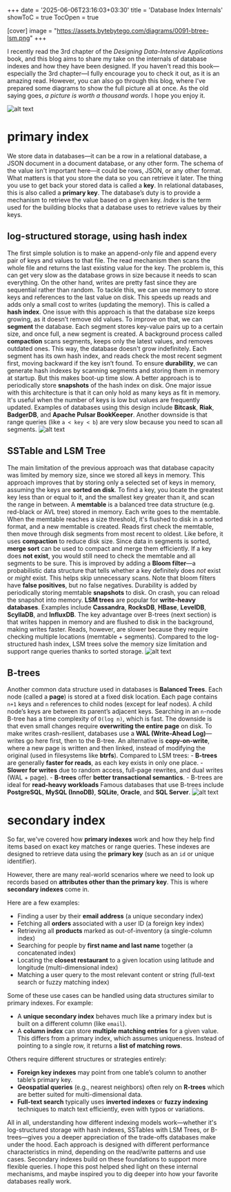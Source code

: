 +++
date = '2025-06-06T23:16:03+03:30'
title = 'Database Index Internals'
showToC = true
TocOpen = true

[cover]
image = "https://assets.bytebytego.com/diagrams/0091-btree-lsm.png"
+++

I recently read the 3rd chapter of the _Designing Data-Intensive Applications_ book, and this blog aims to share my take on the internals of database indexes and how they have been designed. If you haven't read this book—especially the 3rd chapter—I fully encourage you to check it out, as it is an amazing read. However, you can also go through this blog, where I’ve prepared some diagrams to show the full picture all at once. As the old saying goes, _a picture is worth a thousand words._ I hope you enjoy it.

![alt text](https://substackcdn.com/image/fetch/w_1456,c_limit,f_webp,q_auto:good,fl_progressive:steep/https%3A%2F%2Fsubstack-post-media.s3.amazonaws.com%2Fpublic%2Fimages%2F3ed43dea-8115-4260-92ef-372dce365538_748x982.png)

# primary index

We store data in databases—it can be a row in a relational database, a JSON document in a document database, or any other form. The schema of the value isn't important here—it could be rows, JSON, or any other format. What matters is that you store the data so you can retrieve it later. The thing you use to get back your stored data is called a **key**. In relational databases, this is also called a **primary key**. The database’s duty is to provide a mechanism to retrieve the value based on a given key. _Index_ is the term used for the building blocks that a database uses to retrieve values by their keys.

## log-structured storage, using hash index

The first simple solution is to make an append-only file and append every pair of keys and values to that file. The read mechanism then scans the whole file and returns the last existing value for the key. The problem is, this can get very slow as the database grows in size because it needs to scan everything. On the other hand, writes are pretty fast since they are sequential rather than random.
To tackle this, we can use memory to store keys and references to the last value on disk. This speeds up reads and adds only a small cost to writes (updating the memory). This is called a **hash index**. One issue with this approach is that the database size keeps growing, as it doesn’t remove old values.
To improve on that, we can **segment** the database. Each segment stores key-value pairs up to a certain size, and once full, a new segment is created. A background process called **compaction** scans segments, keeps only the latest values, and removes outdated ones. This way, the database doesn't grow indefinitely. Each segment has its own hash index, and reads check the most recent segment first, moving backward if the key isn’t found.
To ensure **durability**, we can generate hash indexes by scanning segments and storing them in memory at startup. But this makes boot-up time slow. A better approach is to periodically store **snapshots** of the hash index on disk.
One major issue with this architecture is that it can only hold as many keys as fit in memory. It's useful when the number of keys is low but values are frequently updated. Examples of databases using this design include **Bitcask**, **Riak**, **BadgerDB**, and **Apache Pulsar BookKeeper**. Another downside is that range queries (like `a < key < b`) are very slow because you need to scan all segments.
![alt text](https://substackcdn.com/image/fetch/w_1456,c_limit,f_webp,q_auto:good,fl_progressive:steep/https%3A%2F%2Fsubstack-post-media.s3.amazonaws.com%2Fpublic%2Fimages%2F09170c77-f26e-4f06-821f-6934d5b2fbf5_2144x1004.png)

## SSTable and LSM Tree

The main limitation of the previous approach was that database capacity was limited by memory size, since we stored all keys in memory. This approach improves that by storing only a selected set of keys in memory, assuming the keys are **sorted on disk**. To find a key, you locate the greatest key less than or equal to it, and the smallest key greater than it, and scan the range in between.
A **memtable** is a balanced tree data structure (e.g. red-black or AVL tree) stored in memory. Each write goes to the memtable. When the memtable reaches a size threshold, it's flushed to disk in a sorted format, and a new memtable is created. Reads first check the memtable, then move through disk segments from most recent to oldest.
Like before, it uses **compaction** to reduce disk size. Since data in segments is sorted, **merge sort** can be used to compact and merge them efficiently.
If a key does **not exist**, you would still need to check the memtable and all segments to be sure. This is improved by adding a **Bloom filter**—a probabilistic data structure that tells whether a key definitely does _not_ exist or _might_ exist. This helps skip unnecessary scans. Note that bloom filters have **false positives**, but no false negatives.
Durability is added by periodically storing memtable **snapshots** to disk. On crash, you can reload the snapshot into memory.
**LSM trees** are popular for **write-heavy databases**. Examples include **Cassandra**, **RocksDB**, **HBase**, **LevelDB**, **ScyllaDB**, and **InfluxDB**. The key advantage over B-trees (next section) is that writes happen in memory and are flushed to disk in the background, making writes faster. Reads, however, are slower because they require checking multiple locations (memtable + segments). Compared to the log-structured hash index, LSM trees solve the memory size limitation and support range queries thanks to sorted storage.
![alt text](https://substackcdn.com/image/fetch/w_1456,c_limit,f_webp,q_auto:good,fl_progressive:steep/https%3A%2F%2Fsubstack-post-media.s3.amazonaws.com%2Fpublic%2Fimages%2F74bf0f50-27ab-4d38-b9d0-fd0b37f41546_1978x1236.png)

## B-trees

Another common data structure used in databases is **Balanced Trees**. Each node (called a **page**) is stored at a fixed disk location. Each page contains `n+1` keys and `n` references to child nodes (except for leaf nodes). A child node’s keys are between its parent’s adjacent keys. Searching in an `n`-node B-tree has a time complexity of `O(log n)`, which is fast.
The downside is that even small changes require **overwriting the entire page** on disk. To make writes crash-resilient, databases use a **WAL (Write-Ahead Log)**—writes go here first, then to the B-tree. An alternative is **copy-on-write**, where a new page is written and then linked, instead of modifying the original (used in filesystems like **btrfs**).
Compared to LSM trees: - **B-trees** are generally **faster for reads**, as each key exists in only one place. - **Slower for writes** due to random access, full-page rewrites, and dual writes (WAL + page). - **B-trees** offer **better transactional semantics**. - B-trees are ideal for **read-heavy workloads**
Famous databases that use B-trees include **PostgreSQL**, **MySQL (InnoDB)**, **SQLite**, **Oracle**, and **SQL Server**.
![alt text](https://substackcdn.com/image/fetch/w_1456,c_limit,f_webp,q_auto:good,fl_progressive:steep/https%3A%2F%2Fsubstack-post-media.s3.amazonaws.com%2Fpublic%2Fimages%2F38617e95-c2bc-449d-9df1-b220220514e8_2136x1116.png)

# secondary index

So far, we've covered how **primary indexes** work and how they help find items based on exact key matches or range queries. These indexes are designed to retrieve data using the **primary key** (such as an `id` or unique identifier).

However, there are many real-world scenarios where we need to look up records based on **attributes other than the primary key**. This is where **secondary indexes** come in.

Here are a few examples:

- Finding a user by their **email address** (a unique secondary index)
- Fetching all **orders** associated with a user ID (a foreign key index)
- Retrieving all **products** marked as out-of-inventory (a single-column index)
- Searching for people by **first name and last name** together (a concatenated index)
- Locating the **closest restaurant** to a given location using latitude and longitude (multi-dimensional index)
- Matching a user query to the most relevant content or string (full-text search or fuzzy matching index)

Some of these use cases can be handled using data structures similar to primary indexes. For example:

- A **unique secondary index** behaves much like a primary index but is built on a different column (like `email`).
- A **column index** can store **multiple matching entries** for a given value. This differs from a primary index, which assumes uniqueness. Instead of pointing to a single row, it returns a **list of matching rows**.

Others require different structures or strategies entirely:

- **Foreign key indexes** may point from one table’s column to another table’s primary key.
- **Geospatial queries** (e.g., nearest neighbors) often rely on **R-trees** which are better suited for multi-dimensional data.
- **Full-text search** typically uses **inverted indexes** or **fuzzy indexing** techniques to match text efficiently, even with typos or variations.

All in all, understanding how different indexing models work—whether it's log-structured storage with hash indexes, SSTables with LSM Trees, or B-trees—gives you a deeper appreciation of the trade-offs databases make under the hood. Each approach is designed with different performance characteristics in mind, depending on the read/write patterns and use cases. Secondary indexes build on these foundations to support more flexible queries. I hope this post helped shed light on these internal mechanisms, and maybe inspired you to dig deeper into how your favorite databases really work.
